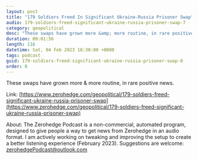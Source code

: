 ```yaml
---
layout: post
title: "179 Soldiers Freed In Significant Ukraine-Russia Prisoner Swap"
audio: 179-soldiers-freed-significant-ukraine-russia-prisoner-swap-7
category: geopolitical
desc: "These swaps have grown more &amp; more routine, in rare positive news."
duration: 00:01:56
length: 116
datetime: Sat, 04 Feb 2023 18:30:00 +0000
tags: podcast
guid: 179-soldiers-freed-significant-ukraine-russia-prisoner-swap-0
order: 0
---
```

These swaps have grown more &amp; more routine, in rare positive news.

Link: [https://www.zerohedge.com/geopolitical/179-soldiers-freed-significant-ukraine-russia-prisoner-swap](https://www.zerohedge.com/geopolitical/179-soldiers-freed-significant-ukraine-russia-prisoner-swap)

About: The Zerohedge Podcast is a non-commercial, automated program, designed to give people a way to get news from Zerohedge in an audio format.  I am actively working on tweaking and improving the setup to create a better listening experience (February 2023).  Suggestions are welcome: [zerohedgePodcast@outlook.com](mailto:zerohedgePodcast@outlook.com)